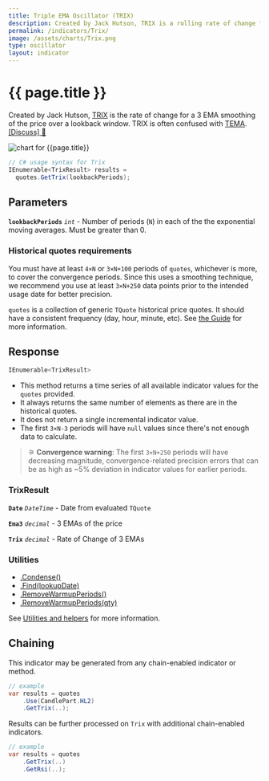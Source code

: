 ```yaml
---
title: Triple EMA Oscillator (TRIX)
description: Created by Jack Hutson, TRIX is a rolling rate of change for a 3 EMA smoothing of the price over a lookback window.  TRIX is often confused with Triple EMA (TEMA).
permalink: /indicators/Trix/
image: /assets/charts/Trix.png
type: oscillator
layout: indicator
---
```


# {{ page.title }}

Created by Jack Hutson, [TRIX](https://en.wikipedia.org/wiki/Trix_(technical_analysis)) is the rate of change for a 3 EMA smoothing of the price over a lookback window.  TRIX is often confused with [TEMA]({{site.baseurl}}/indicators/Tema/#content).
[[Discuss] &#128172;]({{site.github.repository_url}}/discussions/234 "Community discussion about this indicator")

![chart for {{page.title}}]({{site.baseurl}}{{page.image}})

```csharp
// C# usage syntax for Trix
IEnumerable<TrixResult> results =
  quotes.GetTrix(lookbackPeriods);
```

## Parameters

**`lookbackPeriods`** _`int`_ - Number of periods (`N`) in each of the the exponential moving averages.  Must be greater than 0.

### Historical quotes requirements

You must have at least `4×N` or `3×N+100` periods of `quotes`, whichever is more, to cover the convergence periods.  Since this uses a smoothing technique, we recommend you use at least `3×N+250` data points prior to the intended usage date for better precision.

`quotes` is a collection of generic `TQuote` historical price quotes.  It should have a consistent frequency (day, hour, minute, etc).  See [the Guide]({{site.baseurl}}/guide/#historical-quotes) for more information.

## Response

```csharp
IEnumerable<TrixResult>
```

- This method returns a time series of all available indicator values for the `quotes` provided.
- It always returns the same number of elements as there are in the historical quotes.
- It does not return a single incremental indicator value.
- The first `3×N-3` periods will have `null` values since there's not enough data to calculate.

>&#9886; **Convergence warning**: The first `3×N+250` periods will have decreasing magnitude, convergence-related precision errors that can be as high as ~5% deviation in indicator values for earlier periods.

### TrixResult

**`Date`** _`DateTime`_ - Date from evaluated `TQuote`

**`Ema3`** _`decimal`_ - 3 EMAs of the price

**`Trix`** _`decimal`_ - Rate of Change of 3 EMAs

### Utilities

- [.Condense()]({{site.baseurl}}/utilities#condense)
- [.Find(lookupDate)]({{site.baseurl}}/utilities#find-indicator-result-by-date)
- [.RemoveWarmupPeriods()]({{site.baseurl}}/utilities#remove-warmup-periods)
- [.RemoveWarmupPeriods(qty)]({{site.baseurl}}/utilities#remove-warmup-periods)

See [Utilities and helpers]({{site.baseurl}}/utilities#utilities-for-indicator-results) for more information.

## Chaining

This indicator may be generated from any chain-enabled indicator or method.

```csharp
// example
var results = quotes
    .Use(CandlePart.HL2)
    .GetTrix(..);
```

Results can be further processed on `Trix` with additional chain-enabled indicators.

```csharp
// example
var results = quotes
    .GetTrix(..)
    .GetRsi(..);
```
